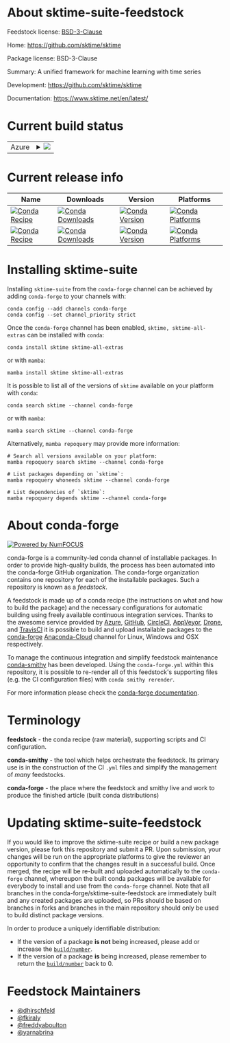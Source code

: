 About sktime-suite-feedstock
============================

Feedstock license: [BSD-3-Clause](https://github.com/conda-forge/sktime-feedstock/blob/main/LICENSE.txt)

Home: https://github.com/sktime/sktime

Package license: BSD-3-Clause

Summary: A unified framework for machine learning with time series

Development: https://github.com/sktime/sktime

Documentation: https://www.sktime.net/en/latest/

Current build status
====================


<table>
    
  <tr>
    <td>Azure</td>
    <td>
      <details>
        <summary>
          <a href="https://dev.azure.com/conda-forge/feedstock-builds/_build/latest?definitionId=11577&branchName=main">
            <img src="https://dev.azure.com/conda-forge/feedstock-builds/_apis/build/status/sktime-feedstock?branchName=main">
          </a>
        </summary>
        <table>
          <thead><tr><th>Variant</th><th>Status</th></tr></thead>
          <tbody><tr>
              <td>linux_64_python3.10.____cpython</td>
              <td>
                <a href="https://dev.azure.com/conda-forge/feedstock-builds/_build/latest?definitionId=11577&branchName=main">
                  <img src="https://dev.azure.com/conda-forge/feedstock-builds/_apis/build/status/sktime-feedstock?branchName=main&jobName=linux&configuration=linux%20linux_64_python3.10.____cpython" alt="variant">
                </a>
              </td>
            </tr><tr>
              <td>linux_64_python3.8.____cpython</td>
              <td>
                <a href="https://dev.azure.com/conda-forge/feedstock-builds/_build/latest?definitionId=11577&branchName=main">
                  <img src="https://dev.azure.com/conda-forge/feedstock-builds/_apis/build/status/sktime-feedstock?branchName=main&jobName=linux&configuration=linux%20linux_64_python3.8.____cpython" alt="variant">
                </a>
              </td>
            </tr><tr>
              <td>linux_64_python3.9.____cpython</td>
              <td>
                <a href="https://dev.azure.com/conda-forge/feedstock-builds/_build/latest?definitionId=11577&branchName=main">
                  <img src="https://dev.azure.com/conda-forge/feedstock-builds/_apis/build/status/sktime-feedstock?branchName=main&jobName=linux&configuration=linux%20linux_64_python3.9.____cpython" alt="variant">
                </a>
              </td>
            </tr><tr>
              <td>linux_aarch64_python3.10.____cpython</td>
              <td>
                <a href="https://dev.azure.com/conda-forge/feedstock-builds/_build/latest?definitionId=11577&branchName=main">
                  <img src="https://dev.azure.com/conda-forge/feedstock-builds/_apis/build/status/sktime-feedstock?branchName=main&jobName=linux&configuration=linux%20linux_aarch64_python3.10.____cpython" alt="variant">
                </a>
              </td>
            </tr><tr>
              <td>linux_aarch64_python3.8.____cpython</td>
              <td>
                <a href="https://dev.azure.com/conda-forge/feedstock-builds/_build/latest?definitionId=11577&branchName=main">
                  <img src="https://dev.azure.com/conda-forge/feedstock-builds/_apis/build/status/sktime-feedstock?branchName=main&jobName=linux&configuration=linux%20linux_aarch64_python3.8.____cpython" alt="variant">
                </a>
              </td>
            </tr><tr>
              <td>linux_aarch64_python3.9.____cpython</td>
              <td>
                <a href="https://dev.azure.com/conda-forge/feedstock-builds/_build/latest?definitionId=11577&branchName=main">
                  <img src="https://dev.azure.com/conda-forge/feedstock-builds/_apis/build/status/sktime-feedstock?branchName=main&jobName=linux&configuration=linux%20linux_aarch64_python3.9.____cpython" alt="variant">
                </a>
              </td>
            </tr><tr>
              <td>osx_64_python3.10.____cpython</td>
              <td>
                <a href="https://dev.azure.com/conda-forge/feedstock-builds/_build/latest?definitionId=11577&branchName=main">
                  <img src="https://dev.azure.com/conda-forge/feedstock-builds/_apis/build/status/sktime-feedstock?branchName=main&jobName=osx&configuration=osx%20osx_64_python3.10.____cpython" alt="variant">
                </a>
              </td>
            </tr><tr>
              <td>osx_64_python3.8.____cpython</td>
              <td>
                <a href="https://dev.azure.com/conda-forge/feedstock-builds/_build/latest?definitionId=11577&branchName=main">
                  <img src="https://dev.azure.com/conda-forge/feedstock-builds/_apis/build/status/sktime-feedstock?branchName=main&jobName=osx&configuration=osx%20osx_64_python3.8.____cpython" alt="variant">
                </a>
              </td>
            </tr><tr>
              <td>osx_64_python3.9.____cpython</td>
              <td>
                <a href="https://dev.azure.com/conda-forge/feedstock-builds/_build/latest?definitionId=11577&branchName=main">
                  <img src="https://dev.azure.com/conda-forge/feedstock-builds/_apis/build/status/sktime-feedstock?branchName=main&jobName=osx&configuration=osx%20osx_64_python3.9.____cpython" alt="variant">
                </a>
              </td>
            </tr><tr>
              <td>osx_arm64_python3.10.____cpython</td>
              <td>
                <a href="https://dev.azure.com/conda-forge/feedstock-builds/_build/latest?definitionId=11577&branchName=main">
                  <img src="https://dev.azure.com/conda-forge/feedstock-builds/_apis/build/status/sktime-feedstock?branchName=main&jobName=osx&configuration=osx%20osx_arm64_python3.10.____cpython" alt="variant">
                </a>
              </td>
            </tr><tr>
              <td>osx_arm64_python3.8.____cpython</td>
              <td>
                <a href="https://dev.azure.com/conda-forge/feedstock-builds/_build/latest?definitionId=11577&branchName=main">
                  <img src="https://dev.azure.com/conda-forge/feedstock-builds/_apis/build/status/sktime-feedstock?branchName=main&jobName=osx&configuration=osx%20osx_arm64_python3.8.____cpython" alt="variant">
                </a>
              </td>
            </tr><tr>
              <td>osx_arm64_python3.9.____cpython</td>
              <td>
                <a href="https://dev.azure.com/conda-forge/feedstock-builds/_build/latest?definitionId=11577&branchName=main">
                  <img src="https://dev.azure.com/conda-forge/feedstock-builds/_apis/build/status/sktime-feedstock?branchName=main&jobName=osx&configuration=osx%20osx_arm64_python3.9.____cpython" alt="variant">
                </a>
              </td>
            </tr><tr>
              <td>win_64_python3.10.____cpython</td>
              <td>
                <a href="https://dev.azure.com/conda-forge/feedstock-builds/_build/latest?definitionId=11577&branchName=main">
                  <img src="https://dev.azure.com/conda-forge/feedstock-builds/_apis/build/status/sktime-feedstock?branchName=main&jobName=win&configuration=win%20win_64_python3.10.____cpython" alt="variant">
                </a>
              </td>
            </tr><tr>
              <td>win_64_python3.8.____cpython</td>
              <td>
                <a href="https://dev.azure.com/conda-forge/feedstock-builds/_build/latest?definitionId=11577&branchName=main">
                  <img src="https://dev.azure.com/conda-forge/feedstock-builds/_apis/build/status/sktime-feedstock?branchName=main&jobName=win&configuration=win%20win_64_python3.8.____cpython" alt="variant">
                </a>
              </td>
            </tr><tr>
              <td>win_64_python3.9.____cpython</td>
              <td>
                <a href="https://dev.azure.com/conda-forge/feedstock-builds/_build/latest?definitionId=11577&branchName=main">
                  <img src="https://dev.azure.com/conda-forge/feedstock-builds/_apis/build/status/sktime-feedstock?branchName=main&jobName=win&configuration=win%20win_64_python3.9.____cpython" alt="variant">
                </a>
              </td>
            </tr>
          </tbody>
        </table>
      </details>
    </td>
  </tr>
</table>

Current release info
====================

| Name | Downloads | Version | Platforms |
| --- | --- | --- | --- |
| [![Conda Recipe](https://img.shields.io/badge/recipe-sktime-green.svg)](https://anaconda.org/conda-forge/sktime) | [![Conda Downloads](https://img.shields.io/conda/dn/conda-forge/sktime.svg)](https://anaconda.org/conda-forge/sktime) | [![Conda Version](https://img.shields.io/conda/vn/conda-forge/sktime.svg)](https://anaconda.org/conda-forge/sktime) | [![Conda Platforms](https://img.shields.io/conda/pn/conda-forge/sktime.svg)](https://anaconda.org/conda-forge/sktime) |
| [![Conda Recipe](https://img.shields.io/badge/recipe-sktime--all--extras-green.svg)](https://anaconda.org/conda-forge/sktime-all-extras) | [![Conda Downloads](https://img.shields.io/conda/dn/conda-forge/sktime-all-extras.svg)](https://anaconda.org/conda-forge/sktime-all-extras) | [![Conda Version](https://img.shields.io/conda/vn/conda-forge/sktime-all-extras.svg)](https://anaconda.org/conda-forge/sktime-all-extras) | [![Conda Platforms](https://img.shields.io/conda/pn/conda-forge/sktime-all-extras.svg)](https://anaconda.org/conda-forge/sktime-all-extras) |

Installing sktime-suite
=======================

Installing `sktime-suite` from the `conda-forge` channel can be achieved by adding `conda-forge` to your channels with:

```
conda config --add channels conda-forge
conda config --set channel_priority strict
```

Once the `conda-forge` channel has been enabled, `sktime, sktime-all-extras` can be installed with `conda`:

```
conda install sktime sktime-all-extras
```

or with `mamba`:

```
mamba install sktime sktime-all-extras
```

It is possible to list all of the versions of `sktime` available on your platform with `conda`:

```
conda search sktime --channel conda-forge
```

or with `mamba`:

```
mamba search sktime --channel conda-forge
```

Alternatively, `mamba repoquery` may provide more information:

```
# Search all versions available on your platform:
mamba repoquery search sktime --channel conda-forge

# List packages depending on `sktime`:
mamba repoquery whoneeds sktime --channel conda-forge

# List dependencies of `sktime`:
mamba repoquery depends sktime --channel conda-forge
```


About conda-forge
=================

[![Powered by
NumFOCUS](https://img.shields.io/badge/powered%20by-NumFOCUS-orange.svg?style=flat&colorA=E1523D&colorB=007D8A)](https://numfocus.org)

conda-forge is a community-led conda channel of installable packages.
In order to provide high-quality builds, the process has been automated into the
conda-forge GitHub organization. The conda-forge organization contains one repository
for each of the installable packages. Such a repository is known as a *feedstock*.

A feedstock is made up of a conda recipe (the instructions on what and how to build
the package) and the necessary configurations for automatic building using freely
available continuous integration services. Thanks to the awesome service provided by
[Azure](https://azure.microsoft.com/en-us/services/devops/), [GitHub](https://github.com/),
[CircleCI](https://circleci.com/), [AppVeyor](https://www.appveyor.com/),
[Drone](https://cloud.drone.io/welcome), and [TravisCI](https://travis-ci.com/)
it is possible to build and upload installable packages to the
[conda-forge](https://anaconda.org/conda-forge) [Anaconda-Cloud](https://anaconda.org/)
channel for Linux, Windows and OSX respectively.

To manage the continuous integration and simplify feedstock maintenance
[conda-smithy](https://github.com/conda-forge/conda-smithy) has been developed.
Using the ``conda-forge.yml`` within this repository, it is possible to re-render all of
this feedstock's supporting files (e.g. the CI configuration files) with ``conda smithy rerender``.

For more information please check the [conda-forge documentation](https://conda-forge.org/docs/).

Terminology
===========

**feedstock** - the conda recipe (raw material), supporting scripts and CI configuration.

**conda-smithy** - the tool which helps orchestrate the feedstock.
                   Its primary use is in the construction of the CI ``.yml`` files
                   and simplify the management of *many* feedstocks.

**conda-forge** - the place where the feedstock and smithy live and work to
                  produce the finished article (built conda distributions)


Updating sktime-suite-feedstock
===============================

If you would like to improve the sktime-suite recipe or build a new
package version, please fork this repository and submit a PR. Upon submission,
your changes will be run on the appropriate platforms to give the reviewer an
opportunity to confirm that the changes result in a successful build. Once
merged, the recipe will be re-built and uploaded automatically to the
`conda-forge` channel, whereupon the built conda packages will be available for
everybody to install and use from the `conda-forge` channel.
Note that all branches in the conda-forge/sktime-suite-feedstock are
immediately built and any created packages are uploaded, so PRs should be based
on branches in forks and branches in the main repository should only be used to
build distinct package versions.

In order to produce a uniquely identifiable distribution:
 * If the version of a package **is not** being increased, please add or increase
   the [``build/number``](https://docs.conda.io/projects/conda-build/en/latest/resources/define-metadata.html#build-number-and-string).
 * If the version of a package **is** being increased, please remember to return
   the [``build/number``](https://docs.conda.io/projects/conda-build/en/latest/resources/define-metadata.html#build-number-and-string)
   back to 0.

Feedstock Maintainers
=====================

* [@dhirschfeld](https://github.com/dhirschfeld/)
* [@fkiraly](https://github.com/fkiraly/)
* [@freddyaboulton](https://github.com/freddyaboulton/)
* [@yarnabrina](https://github.com/yarnabrina/)

